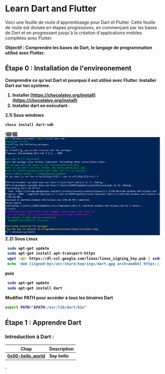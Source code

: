 # Learn Dart and Flutter
Voici une feuille de route d'apprentissage pour Dart et Flutter. Cette feuille de route est divisée en étapes progressives, en commençant par les bases de Dart et en progressant jusqu'à la création d'applications mobiles complètes avec Flutter.

<strong>Objectif :<strong> Comprendre les bases de Dart, le langage de programmation utilisé avec Flutter.

## Étape 0 : Installation de l'envireonement

Comprendre ce qu'est Dart et pourquoi il est utilisé avec Flutter.
Installer Dart sur ton système.

1. Installer [https://chocolatey.org/install](https://chocolatey.org/install)
2. Installer dart en exécutant : 

2.1) Sous windows 
```bash
choco install dart-sdk
```
👇🏽👇🏽
<img src="files/w_install_dart.png" alt="image install windows"/>
2.2) Sous Linux 
```bash
 sudo apt-get update
 sudo apt-get install apt-transport-https
 wget -qO- https://dl-ssl.google.com/linux/linux_signing_key.pub | sudo gpg --dearmor -o /usr/share/keyrings/dart.gpg
 echo 'deb [signed-by=/usr/share/keyrings/dart.gpg arch=amd64] https://storage.googleapis.com/download.dartlang.org/linux/debian stable main' | sudo tee /etc/apt/sources.list.d/dart_stable.list
```
puis 
```bash
 sudo apt-get update
 sudo apt-get install dart
```
Modifier PATH pour accéder à tous les binaires Dart
```bash
export PATH="$PATH:/usr/lib/dart/bin"
```
## Étape 1 : Apprendre Dart
### Introduction à Dart :
<!-- Syntaxe de base :
Apprendre les concepts de base : variables, types de données, opérateurs.
Utiliser les structures de contrôle : if, else, while, for.
Fonctions :

Définir et appeler des fonctions.
Comprendre les paramètres de fonction et les valeurs de retour.
Classes et objets :

Apprendre à créer des classes et des objets en Dart.
Comprendre l'encapsulation, l'héritage et la polymorphie.
Collections :

Utiliser des listes, des ensembles et des cartes.
Apprendre à itérer à travers les collections.
Gestion des erreurs :

Comprendre la gestion des erreurs et les exceptions en Dart.
Programmation asynchrone :

Apprendre à utiliser les futures et les streams pour la programmation asynchrone. -->

| Chap | Description |
| -------- | ----------- | 
| [0x00-hello_world](0x00-hello_world) | Say hello  |
.
